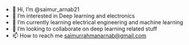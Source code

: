 - 👋 Hi, I’m @saimur_arnab21
- 👀 I’m interested in Deep learning and electronics
- 🌱 I’m currently learning electrical engineering and machine learning 
- 💞️ I’m looking to collaborate on deep learning related stuff
- 📫 How to reach me saimurrahmanarnab@gmail.com

<!---
saimur21/saimur21 is a ✨ special ✨ repository because its `README.md` (this file) appears on your GitHub profile.
You can click the Preview link to take a look at your changes.
--->
